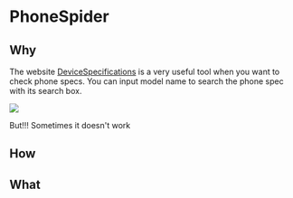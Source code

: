 # PhoneSpider
## Why
The website [DeviceSpecifications](https://www.devicespecifications.com/en) is a very useful tool when you want to check phone specs. You can input model name to search the phone spec with its search box.

![](resources/specs_success.gif)

But!!! Sometimes it doesn't work 

## How
## What
